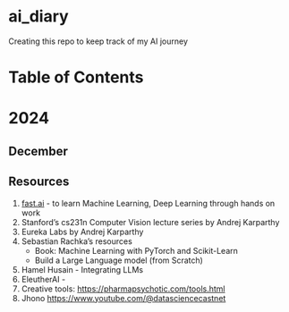 # ai_diary
Creating this repo to keep track of my AI journey

# Table of Contents 

# 2024

## December



## Resources 
1. [fast.ai](https://course.fast.ai/) - to learn Machine Learning, Deep Learning through hands on work
2. Stanford’s cs231n Computer Vision lecture series by Andrej Karparthy
3. Eureka Labs by Andrej Karparthy
4. Sebastian Rachka’s resources
    - Book: Machine Learning with PyTorch and Scikit-Learn
    - Build a Large Language model (from Scratch)
5. Hamel Husain - Integrating LLMs 
6. EleutherAI - 
7. Creative tools: https://pharmapsychotic.com/tools.html 
8. Jhono https://www.youtube.com/@datasciencecastnet


